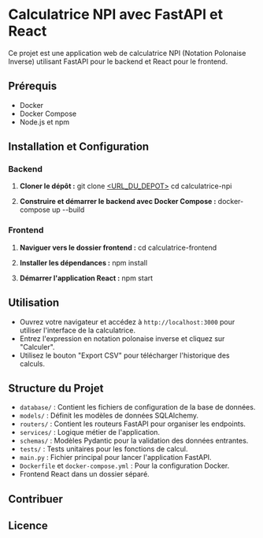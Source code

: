 # Calculatrice NPI avec FastAPI et React

Ce projet est une application web de calculatrice NPI (Notation Polonaise Inverse) utilisant FastAPI pour le backend et React pour le frontend.

## Prérequis

- Docker
- Docker Compose
- Node.js et npm

## Installation et Configuration

### Backend

1. **Cloner le dépôt :**
git clone [<URL_DU_DEPOT>](https://github.com/MOEDSALHI/calculatrice-npi-react)
cd calculatrice-npi

2. **Construire et démarrer le backend avec Docker Compose :**
docker-compose up --build


### Frontend

1. **Naviguer vers le dossier frontend :**
cd calculatrice-frontend

2. **Installer les dépendances :**
npm install


3. **Démarrer l'application React :**
npm start


## Utilisation

- Ouvrez votre navigateur et accédez à `http://localhost:3000` pour utiliser l'interface de la calculatrice.
- Entrez l'expression en notation polonaise inverse et cliquez sur "Calculer".
- Utilisez le bouton "Export CSV" pour télécharger l'historique des calculs.

## Structure du Projet

- `database/` : Contient les fichiers de configuration de la base de données.
- `models/` : Définit les modèles de données SQLAlchemy.
- `routers/` : Contient les routeurs FastAPI pour organiser les endpoints.
- `services/` : Logique métier de l'application.
- `schemas/` : Modèles Pydantic pour la validation des données entrantes.
- `tests/` : Tests unitaires pour les fonctions de calcul.
- `main.py` : Fichier principal pour lancer l'application FastAPI.
- `Dockerfile` et `docker-compose.yml` : Pour la configuration Docker.
- Frontend React dans un dossier séparé.

## Contribuer

## Licence
